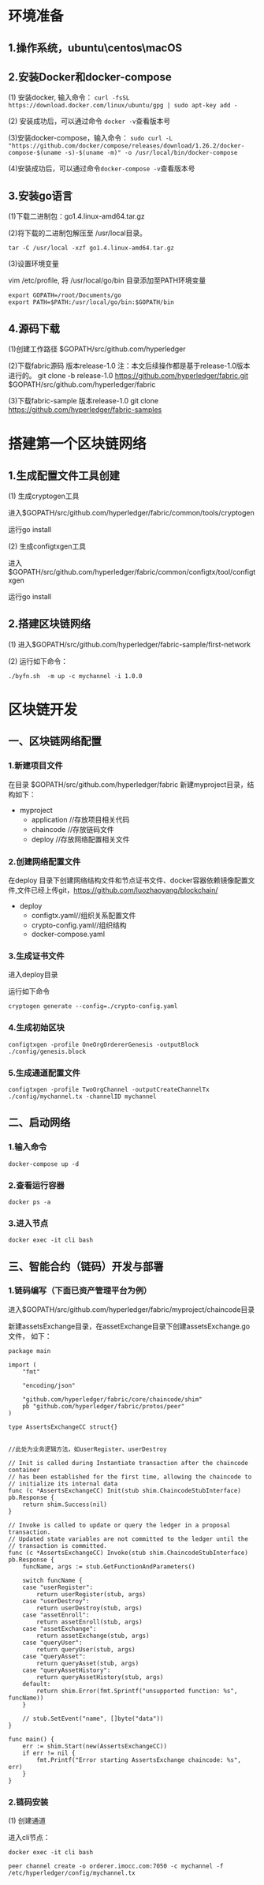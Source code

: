 # 环境准备
## 1.操作系统，ubuntu\centos\macOS
## 2.安装Docker和docker-compose
(1) 安装docker, 输入命令：
 `curl -fsSL https://download.docker.com/linux/ubuntu/gpg | sudo apt-key add -`

(2) 安装成功后，可以通过命令 `docker -v`查看版本号

(3)安装docker-compose，输入命令：
`sudo curl -L "https://github.com/docker/compose/releases/download/1.26.2/docker-compose-$(uname -s)-$(uname -m)" -o /usr/local/bin/docker-compose`

(4)安装成功后，可以通过命令`docker-compose -v`查看版本号
## 3.安装go语言
(1)下载二进制包：go1.4.linux-amd64.tar.gz

(2)将下载的二进制包解压至 /usr/local目录。

```
tar -C /usr/local -xzf go1.4.linux-amd64.tar.gz
```
(3)设置环境变量

vim /etc/profile,
将 /usr/local/go/bin 目录添加至PATH环境变量

```
export GOPATH=/root/Documents/go
export PATH=$PATH:/usr/local/go/bin:$GOPATH/bin
```
## 4.源码下载
(1)创建工作路径
$GOPATH/src/github.com/hyperledger

(2)下载fabric源码 版本release-1.0  注：本文后续操作都是基于release-1.0版本进行的。
git clone -b release-1.0 https://github.com/hyperledger/fabric.git $GOPATH/src/github.com/hyperledger/fabric

(3)下载fabric-sample 版本release-1.0
git clone https://github.com/hyperledger/fabric-samples

# 搭建第一个区块链网络

## 1.生成配置文件工具创建
(1) 生成cryptogen工具

进入$GOPATH/src/github.com/hyperledger/fabric/common/tools/cryptogen

运行go install

(2) 生成configtxgen工具

进入$GOPATH/src/github.com/hyperledger/fabric/common/configtx/tool/configtxgen

运行go install

## 2.搭建区块链网络
(1) 进入$GOPATH/src/github.com/hyperledger/fabric-sample/first-network

(2) 运行如下命令：
```
./byfn.sh  -m up -c mychannel -i 1.0.0

```


# 区块链开发

## 一、区块链网络配置

### 1.新建项目文件

在目录 $GOPATH/src/github.com/hyperledger/fabric 新建myproject目录，结构如下：
+ myproject 
   + application  //存放项目相关代码
   + chaincode  //存放链码文件
   + deploy   //存放网络配置相关文件

### 2.创建网络配置文件
在deploy 目录下创建网络结构文件和节点证书文件、docker容器依赖镜像配置文件,文件已经上传git，https://github.com/luozhaoyang/blockchain/

+ deploy
   + configtx.yaml//组织关系配置文件
   + crypto-config.yaml//组织结构
   + docker-compose.yaml

### 3.生成证书文件
进入deploy目录

运行如下命令
```
cryptogen generate --config=./crypto-config.yaml
```

### 4.生成初始区块

```
configtxgen -profile OneOrgOrdererGenesis -outputBlock ./config/genesis.block
```
### 5.生成通道配置文件
```
configtxgen -profile TwoOrgChannel -outputCreateChannelTx ./config/mychannel.tx -channelID mychannel
```

## 二、启动网络

### 1.输入命令

```
docker-compose up -d
```
### 2.查看运行容器
```
docker ps -a
```

### 3.进入节点

```
docker exec -it cli bash
```

## 三、智能合约（链码）开发与部署

### 1.链码编写（下面已资产管理平台为例）
进入$GOPATH/src/github.com/hyperledger/fabric/myproject/chaincode目录

新建assetsExchange目录，在assetExchange目录下创建assetsExchange.go文件，
如下：
```
package main

import (
	"fmt"

	"encoding/json"

	"github.com/hyperledger/fabric/core/chaincode/shim"
	pb "github.com/hyperledger/fabric/protos/peer"
)

type AssertsExchangeCC struct{}


//此处为业务逻辑方法，如userRegister、userDestroy

// Init is called during Instantiate transaction after the chaincode container
// has been established for the first time, allowing the chaincode to
// initialize its internal data
func (c *AssertsExchangeCC) Init(stub shim.ChaincodeStubInterface) pb.Response {
	return shim.Success(nil)
}

// Invoke is called to update or query the ledger in a proposal transaction.
// Updated state variables are not committed to the ledger until the
// transaction is committed.
func (c *AssertsExchangeCC) Invoke(stub shim.ChaincodeStubInterface) pb.Response {
	funcName, args := stub.GetFunctionAndParameters()

	switch funcName {
	case "userRegister":
		return userRegister(stub, args)
	case "userDestroy":
		return userDestroy(stub, args)
	case "assetEnroll":
		return assetEnroll(stub, args)
	case "assetExchange":
		return assetExchange(stub, args)
	case "queryUser":
		return queryUser(stub, args)
	case "queryAsset":
		return queryAsset(stub, args)
	case "queryAssetHistory":
		return queryAssetHistory(stub, args)
	default:
		return shim.Error(fmt.Sprintf("unsupported function: %s", funcName))
	}

	// stub.SetEvent("name", []byte("data"))
}

func main() {
	err := shim.Start(new(AssertsExchangeCC))
	if err != nil {
		fmt.Printf("Error starting AssertsExchange chaincode: %s", err)
	}
}

```

### 2.链码安装
(1) 创建通道

进入cli节点：
```
docker exec -it cli bash

peer channel create -o orderer.imocc.com:7050 -c mychannel -f /etc/hyperledger/config/mychannel.tx
```
